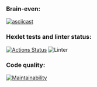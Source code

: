 
### Brain-even:
[![asciicast](https://asciinema.org/a/3f9zMr4uSopRM9WdebRpwG3KH.svg)](https://asciinema.org/a/3f9zMr4uSopRM9WdebRpwG3KH)

### Hexlet tests and linter status:
[![Actions Status](https://github.com/SmorodinaVik/frontend-project-lvl1/workflows/hexlet-check/badge.svg)](https://github.com/SmorodinaVik/frontend-project-lvl1/actions)
![Linter](https://github.com/SmorodinaVik/frontend-project-lvl1/workflows/Linter/badge.svg)
### Code quality:
[![Maintainability](https://api.codeclimate.com/v1/badges/a99a88d28ad37a79dbf6/maintainability)](https://codeclimate.com/github/codeclimate/codeclimate/maintainability)
